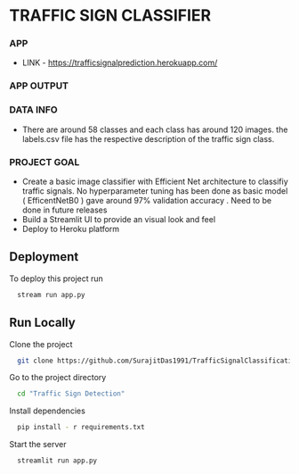 
# TRAFFIC SIGN CLASSIFIER


### APP 

- LINK - https://trafficsignalprediction.herokuapp.com/

### APP OUTPUT


### DATA INFO
- There are around 58 classes and each class has around 120 images. the labels.csv file has the respective description of the traffic sign class.

### PROJECT GOAL
- Create a basic image classifier with Efficient Net architecture to classifiy traffic signals. No hyperparameter tuning has been done as basic model ( EfficentNetB0 ) gave around 97% validation accuracy . Need to be done in future releases
- Build a Streamlit UI to provide an visual look and feel
- Deploy to Heroku platform







## Deployment

To deploy this project run

```bash
  stream run app.py
```


## Run Locally

Clone the project

```bash
  git clone https://github.com/SurajitDas1991/TrafficSignalClassification.git
```

Go to the project directory

```bash
  cd "Traffic Sign Detection"
```

Install dependencies

```bash
  pip install - r requirements.txt
```

Start the server

```bash
  streamlit run app.py
```

